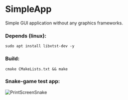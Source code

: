 # SimpleApp
Simple GUI application without any graphics frameworks.

### Depends (linux):
```shell
sudo apt install libxtst-dev -y
```

### Build:
```shell
cmake CMakeLists.txt && make
```

### Snake-game test app:
![PrintScreenSnake](https://user-images.githubusercontent.com/13070282/128700184-d645ea61-fe59-4a02-8781-0b1b1ca48c3a.png)
